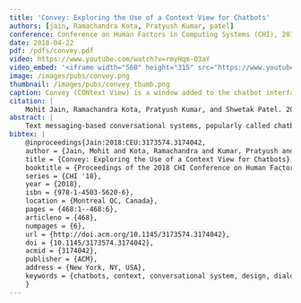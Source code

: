 ```yaml
---
title: 'Convey: Exploring the Use of a Context View for Chatbots'
authors: [jain, Ramachandra Kota, Pratyush Kumar, patel]
conference: Conference on Human Factors in Computing Systems (CHI), 2018
date: 2018-04-22
pdf: /pdfs/convey.pdf
video: https://www.youtube.com/watch?v=rmyHqm-O3aY
video_embed: '<iframe width="560" height="315" src="https://www.youtube.com/embed/rmyHqm-O3aY" frameborder="0" allowfullscreen></iframe>'
image: /images/pubs/convey.png
thumbnail: /images/pubs/convey_thumb.png
caption: Convey (CONtext View) is a window added to the chatbot interface, displaying the conversational context and providing interactions with the context values.
citation: |
    Mohit Jain, Ramachandra Kota, Pratyush Kumar, and Shwetak Patel. 2018. Convey: Exploring the Use of a Context View for Chatbots. In Proceedings of the 2018 CHI Conference on Human Factors in Computing Systems (CHI '18). ACM, New York, NY, USA, Paper 468, 6 pages. DOI: https://doi.org/10.1145/3173574.3174042
abstract: |
    Text messaging-based conversational systems, popularly called chatbots, have seen massive growth lately. Recent work on evaluating chatbots has found that there exists a mismatch between the chatbot’s state of understanding (also called context) and the user’s perception of the chatbot’s understanding. Users found it difficult to use chatbots for complex tasks as the users were uncertain of the chatbots’ intelligence level and contextual state. In this work, we propose Convey (CONtext View), a window added to the chatbot interface, displaying the conversational context and providing interactions with the context values. We conducted a usability evaluation of Convey with 16 participants. Participants preferred using chatbot with Convey and found it to be easier to use, less mentally demanding, faster, and more intuitive compared to a default chatbot without Convey. The paper concludes with a discussion of the design implications offered by Convey.
bibtex: |
    @inproceedings{Jain:2018:CEU:3173574.3174042,
    author = {Jain, Mohit and Kota, Ramachandra and Kumar, Pratyush and Patel, Shwetak N.},
    title = {Convey: Exploring the Use of a Context View for Chatbots},
    booktitle = {Proceedings of the 2018 CHI Conference on Human Factors in Computing Systems},
    series = {CHI '18},
    year = {2018},
    isbn = {978-1-4503-5620-6},
    location = {Montreal QC, Canada},
    pages = {468:1--468:6},
    articleno = {468},
    numpages = {6},
    url = {http://doi.acm.org/10.1145/3173574.3174042},
    doi = {10.1145/3173574.3174042},
    acmid = {3174042},
    publisher = {ACM},
    address = {New York, NY, USA},
    keywords = {chatbots, context, conversational system, design, dialog, evaluation, shopping bot, user interface},
    }
---
```

